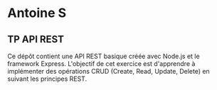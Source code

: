 # Antoine S

## TP API REST

Ce dépôt contient une API REST basique créée avec Node.js et le framework Express. L'objectif de cet exercice est d'apprendre à implémenter des opérations CRUD (Create, Read, Update, Delete) en suivant les principes REST.
